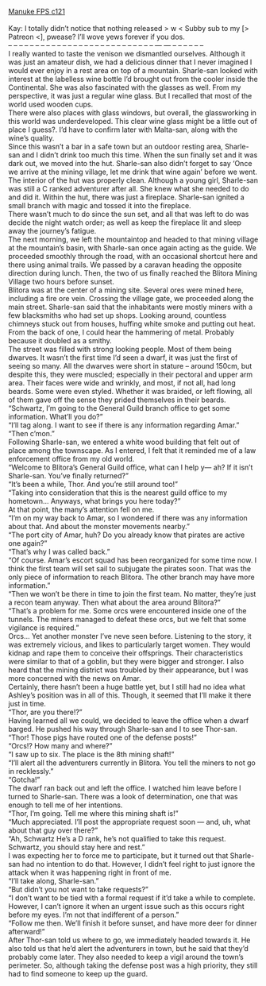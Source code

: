 [Manuke FPS c121](https://ashenfeather.wordpress.com/2021/01/14/fps-121/)
<br/><br/>
Kay: I totally didn’t notice that nothing released  > w < Subby sub to my [> Patreon <], pwease? I’ll wove yews forever if you dos. <br/>
– – – – – – – – – – – – – – – – – – – – – – – – – – – —  — – – – – – –<br/>
I really wanted to taste the venison we dismantled ourselves. Although it was just an amateur dish, we had a delicious dinner that I never imagined I would ever enjoy in a rest area on top of a mountain. Sharle-san looked with interest at the labelless wine bottle I’d brought out from the cooler inside the Continental. She was also fascinated with the glasses as well. From my perspective, it was just a regular wine glass. But I recalled that most of the world used wooden cups. <br/>
There were also places with glass windows, but overall, the glassworking in this world was underdeveloped. This clear wine glass might be a little out of place I guess?. I’d have to confirm later with Malta-san, along with the wine’s quality. <br/>
Since this wasn’t a bar in a safe town but an outdoor resting area, Sharle-san and I didn’t drink too much this time. When the sun finally set and it was dark out, we moved into the hut. Sharle-san also didn’t forget to say ‘Once we arrive at the mining village, let me drink that wine again’ before we went.<br/>
The interior of the hut was properly clean. Although a young girl, Sharle-san was still a C ranked adventurer after all. She knew what she needed to do and did it. Within the hut, there was just a fireplace. Sharle-san ignited a small branch with magic and tossed it into the fireplace. <br/>
There wasn’t much to do since the sun set, and all that was left to do was decide the night watch order; as well as keep the fireplace lit and sleep away the journey’s fatigue. <br/>
The next morning, we left the mountaintop and headed to that mining village at the mountain’s basin, with Sharle-san once again acting as the guide. We proceeded smoothly through the road, with an occasional shortcut here and there using animal trails. We passed by a caravan heading the opposite direction during lunch. Then, the two of us finally reached the Blitora Mining Village two hours before sunset. <br/>
Blitora was at the center of a mining site. Several ores were mined here, including a fire ore vein. Crossing the village gate, we proceeded along the main street. Sharle-san said that the inhabitants were mostly miners with a few blacksmiths who had set up shops. Looking around, countless chimneys stuck out from houses, huffing white smoke and putting out heat. From the back of one, I could hear the hammering of metal. Probably because it doubled as a smithy. <br/>
The street was filled with strong looking people. Most of them being dwarves. It wasn’t the first time I’d seen a dwarf, it was just the first of seeing so many. All the dwarves were short in stature – around 150cm, but despite this, they were muscled; especially in their pectoral and upper arm area. Their faces were wide and wrinkly, and most, if not all, had long beards. Some were even styled. Whether it was braided, or left flowing, all of them gave off the sense they prided themselves in their beards. <br/>
“Schwartz, I’m going to the General Guild branch office to get some information. What’ll you do?”<br/>
“I’ll tag along. I want to see if there is any information regarding Amar.”<br/>
“Then c’mon.”<br/>
Following Sharle-san, we entered a white wood building that felt out of place among the townscape. As I entered, I felt that it reminded me of a law enforcement office from my old world. <br/>
“Welcome to Blitora’s General Guild office, what can I help y— ah? If it isn’t Sharle-san. You’ve finally returned?”<br/>
“It’s been a while, Thor. And you’re still around too!”<br/>
“Taking into consideration that this is the nearest guild office to my hometown… Anyways, what brings you here today?”<br/>
At that point, the many’s attention fell on me. <br/>
“I’m on my way back to Amar, so I wondered if there was any information about that. And about the monster movements nearby.”<br/>
“The port city of Amar, huh? Do you already know that pirates are active one again?”<br/>
“That’s why I was called back.”<br/>
“Of course. Amar’s escort squad has been reorganized for some time now. I think the first team will set sail to subjugate the pirates soon. That was the only piece of information to reach Blitora. The other branch may have more information.”<br/>
“Then we won’t be there in time to join the first team. No matter, they’re just a recon team anyway. Then what about the area around Blitora?”<br/>
“That’s a problem for me. Some orcs were encountered inside one of the tunnels. The miners managed to defeat these orcs, but we felt that some vigilance is required.”<br/>
Orcs… Yet another monster I’ve neve seen before. Listening to the story, it was extremely vicious, and likes to particularly target women. They would kidnap and rape them to conceive their offsprings. Their characteristics were similar to that of a goblin, but they were bigger and stronger. I also heard that the mining district was troubled by their appearance, but I was more concerned with the news on Amar. <br/>
Certainly, there hasn’t been a huge battle yet, but I still had no idea what Ashley’s position was in all of this. Though, it seemed that I’ll make it there just in time. <br/>
“Thor, are you there!?”<br/>
Having learned all we could, we decided to leave the office when a dwarf barged. He pushed his way through Sharle-san and I to see Thor-san.<br/>
“Thor! Those pigs have routed one of the defense posts!”<br/>
“Orcs!? How many and where?”<br/>
“I saw up to six. The place is the 8th mining shaft!”<br/>
“I’ll alert all the adventurers currently in Blitora. You tell the miners to not go in recklessly.”<br/>
“Gotcha!”<br/>
The dwarf ran back out and left the office. I watched him leave before I turned to Sharle-san. There was a look of determination, one that was enough to tell me of her intentions. <br/>
“Thor, I’m going. Tell me where this mining shaft is!”<br/>
“Much appreciated. I’ll post the appropriate request soon — and, uh, what about that guy over there?”<br/>
“Ah, Schwartz He’s a D rank, he’s not qualified to take this request. Schwartz, you should stay here and rest.”<br/>
I was expecting her to force me to participate, but it turned out that Sharle-san had no intention to do that. However, I didn’t feel right to just ignore the attack when it was happening right in front of me.<br/>
“I’ll take along, Sharle-san.”<br/>
“But didn’t you not want to take requests?”<br/>
“I don’t want to be tied with a formal request if it’d take a while to complete. However, I can’t ignore it when an urgent issue such as this occurs right before my eyes. I’m not that indifferent of a person.”<br/>
“Follow me then. We’ll finish it before sunset, and have more deer for dinner afterward!”<br/>
After Thor-san told us where to go, we immediately headed towards it. He also told us that he’d alert the adventurers in town, but he said that they’d probably come later. They also needed to keep a vigil around the town’s perimeter. So, although taking the defense post was a high priority, they still had to find someone to keep up the guard. <br/>
 